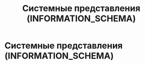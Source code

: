 ﻿---
layout: default
title: Системные представления (INFORMATION_SCHEMA)
nav_order: 7
parent: Справочная информация
has_children: false
---

Системные представления (INFORMATION\_SCHEMA)
=============================================


